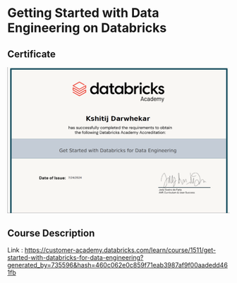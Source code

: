 # Getting Started with Data Engineering on Databricks
 
## Certificate
![Certificate](https://github.com/Kshitij-Darwhekar/Getting-Started-with-Data-Engineering-on-Databricks/blob/0d580acba4f4fd0a71fd672b7fbb45f5298d653c/Get%20Started%20with%20Databricsk%20for%20Data%20Engineering%20Certificate.png)

## Course Description


Link : https://customer-academy.databricks.com/learn/course/1511/get-started-with-databricks-for-data-engineering?generated_by=735596&hash=460c062e0c859f71eab3987af9f00aadedd461fb 
